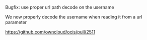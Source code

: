 Bugfix: use proper url path decode on the username

We now properly decode the username when reading it from a url parameter

https://github.com/owncloud/ocis/pull/2511
